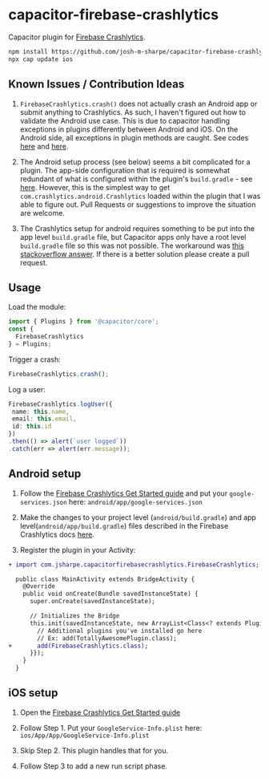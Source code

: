 # capacitor-firebase-crashlytics

Capacitor plugin for [Firebase Crashlytics](https://firebase.google.com/docs/crashlytics/get-started).

```bash
npm install https://github.com/josh-m-sharpe/capacitor-firebase-crashlytics.git
npx cap update ios
```

## Known Issues / Contribution Ideas

1. `FirebaseCrashlytics.crash()` does not actually crash an Android app or submit anything to Crashlytics.  As such, I haven't figured out how to validate the Android use case. This is due to capacitor handling exceptions in plugins differently between Android and iOS.  On the Android side, all exceptions in plugin methods are caught. See codes [here](https://github.com/ionic-team/capacitor/blob/1.3.0/android/capacitor/src/main/java/com/getcapacitor/PluginHandle.java#L98-L102) and [here](https://github.com/ionic-team/capacitor/blob/1.3.0/android/capacitor/src/main/java/com/getcapacitor/Bridge.java#L531-L534).

2. The Android setup process (see below) seems a bit complicated for a plugin.  The app-side configuration that is required is somewhat redundant of what is configured within the plugin's `build.gradle` - see [here](https://github.com/josh-m-sharpe/capacitor-firebase-crashlytics/blob/master/android/build.gradle).  However, this is the simplest way to get `com.crashlytics.android.Crashlytics` loaded within the plugin that I was able to figure out. Pull Requests or suggestions to improve the situation are welcome.

3. The Crashlytics setup for android requires something to be put into the app level `build.gradle` file, but Capacitor apps only have a root level `build.gradle` file so this was not possible. The workaround was
[this stackoverflow answer](https://stackoverflow.com/a/55737238/10129713). If there is a better solution 
please create a pull request.

## Usage

Load the module:
```typescript
import { Plugins } from '@capacitor/core';
const {
  FirebaseCrashlytics
} = Plugins;
```

Trigger a crash:
```typescript
FirebaseCrashlytics.crash();
```

Log a user:
```typescript
FirebaseCrashlytics.logUser({
 name: this.name,
 email: this.email,
 id: this.id
})
.then(() => alert(`user logged`))
.catch(err => alert(err.message));
```
## Android setup

1. Follow the [Firebase Crashlytics Get Started guide](https://firebase.google.com/docs/crashlytics/get-started?platform=android) and put your `google-services.json` here: `android/app/google-services.json`

2. Make the changes to your project level (`android/build.gradle`) and app level(`android/app/build.gradle`) files described in the Firebase Crashlytics docs [here](https://firebase.google.com/docs/crashlytics/get-started?platform=android).

3. Register the plugin in your Activity:

```diff
+ import com.jsharpe.capacitorfirebasecrashlytics.FirebaseCrashlytics;

  public class MainActivity extends BridgeActivity {
    @Override
    public void onCreate(Bundle savedInstanceState) {
      super.onCreate(savedInstanceState);

      // Initializes the Bridge
      this.init(savedInstanceState, new ArrayList<Class<? extends Plugin>>() {{
        // Additional plugins you've installed go here
        // Ex: add(TotallyAwesomePlugin.class);
+       add(FirebaseCrashlytics.class);
      }});
    }
  }
```

## iOS setup

1. Open the [Firebase Crashlytics Get Started guide](https://firebase.google.com/docs/crashlytics/get-started?platform=ios)

2. Follow Step 1. Put your `GoogleService-Info.plist` here: `ios/App/App/GoogleService-Info.plist`

3. Skip Step 2. This plugin handles that for you.

4. Follow Step 3 to add a new run script phase.


